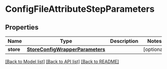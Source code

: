 # ConfigFileAttributeStepParameters

## Properties
Name | Type | Description | Notes
------------ | ------------- | ------------- | -------------
**store** | [**StoreConfigWrapperParameters**](StoreConfigWrapperParameters.md) |  | [optional] 

[[Back to Model list]](../README.md#documentation-for-models) [[Back to API list]](../README.md#documentation-for-api-endpoints) [[Back to README]](../README.md)

